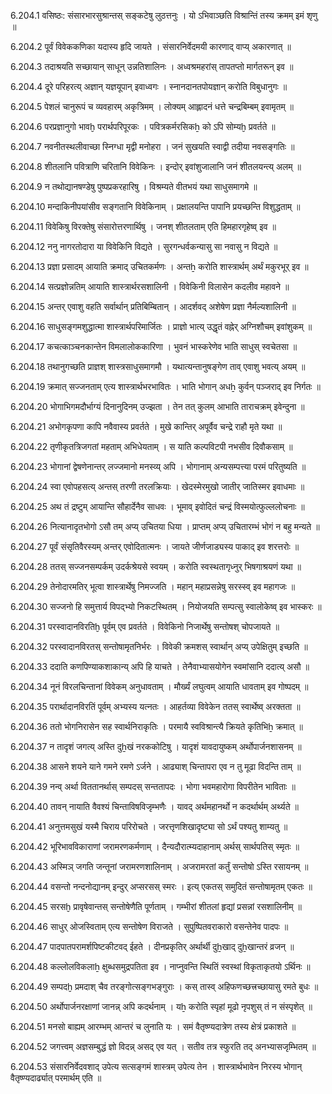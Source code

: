 6.204.1
वसिष्ठः:
संसारभारसुश्रान्तस् सङ्कटेषु लुठत्तनुः ।
यो ऽभिवाञ्छति विश्रान्तिं तस्य क्रमम् इमं शृणु ॥


6.204.2
पूर्वं विवेककणिका यदास्य हृदि जायते ।
संसारनिर्वेदमयी कारणाद् वाप्य् अकारणात् ॥


6.204.3
तदाश्रयति सच्छायान् साधून् उन्नतिशालिनः ।
अध्वश्रमहरांस् तापतप्तो मार्गतरून् इव ॥


6.204.4
दूरे परिहरत्य् अज्ञान् यज्ञयूपान् इवाध्वगः ।
स्नानदानतपोयज्ञान् करोति विबुधानुगः ॥


6.204.5
पेशलं चानुरूपं च व्यवहारम् अकृत्रिमम् ।
लोक्यम् आह्लादनं धत्ते चन्द्रबिम्बम् इवामृतम् ॥


6.204.6
परप्रज्ञानुगो भावḫ परार्थपरिपूरकः ।
पवित्रकर्मरसिकẖ को ऽपि सोम्यḫ प्रवर्तते ॥


6.204.7
नवनीतस्थलीवाच्छा स्निग्धा मृद्वी मनोहरा ।
जनं सुखयति स्वाद्वी तदीया नवसङ्गतिः ॥


6.204.8
शीतलानि पवित्राणि चरितानि विवेकिनः ।
इन्दोर् इवांशुजालानि जनं शीतलयन्त्य् अलम् ॥


6.204.9
न तथोद्यानषण्डेषु पुष्पप्रकरहारिषु ।
विश्रम्यते वीतभयं यथा साधुसमागमे ॥


6.204.10
मन्दाकिनीपयांसीव सङ्गतानि विवेकिनाम् ।
प्रक्षालयन्ति पापानि प्रयच्छन्ति विशुद्धताम् ॥


6.204.11
विवेकिषु विरक्तेषु संसारोत्तरणार्थिषु ।
जनश् शीतलताम् एति हिमहारगृहेष्व् इव ॥


6.204.12
ननु नागरतोदारा या विवेकिनि विद्यते ।
सुरगन्धर्वकन्यासु सा नवासु न विद्यते ॥


6.204.13
प्रज्ञा प्रसादम् आयाति क्रमाद् उचितकर्मणः ।
अन्तẖ करोति शास्त्रार्थम् अर्थं मकुरभूर् इव ॥


6.204.14
सत्प्रज्ञोन्नतिम् आयाति शास्त्रार्थरसशालिनी ।
विवेकिनी विलासेन कदलीव महावने ॥


6.204.15
अन्तर् एवाशु वहति सर्वार्थान् प्रतिबिम्बितान् ।
आदर्शवद् अशेषेण प्रज्ञा नैर्मल्यशालिनी ॥


6.204.16
साधुसङ्गमशुद्धात्मा शास्त्रार्थपरिमार्जितः ।
प्राज्ञो भात्य् उद्धृतं वह्नेर् अग्निशौचम् इवांशुकम् ॥


6.204.17
कचत्काञ्चनकान्तेन विमलालोककारिणा ।
भुवनं भास्करेणेव भाति साधुस् स्वचेतसा ॥


6.204.18
तथानुगच्छति प्राज्ञश् शास्त्रसाधुसमागमौ ।
यथात्यन्तानुषङ्गेण ताव् एवाशु भवत्य् अयम् ॥


6.204.19
क्रमात् सज्जनताम् एत्य शास्त्रार्थभरभावितः ।
भाति भोगान् अधẖ कुर्वन् पञ्जराद् इव निर्गतः ॥


6.204.20
भोगाभिगमदौर्भाग्यं दिनानुदिनम् उज्झता ।
तेन तत् कुलम् आभाति ताराचक्रम् इवेन्दुना ॥


6.204.21
अभोगकृपणा कापि नवैवास्य प्रवर्तते ।
मुखे कान्तिर् अपूर्वैव चन्द्रे राहौ मृते यथा ॥


6.204.22
तृणीकृतत्रिजगतां महताम् अभिधेयताम् ।
स याति कल्पविटपी नभसीव दिवौकसाम् ॥


6.204.23
भोगानां द्वेषणेनान्तर् लज्जमानो मनस्व्य् अपि ।
भोगानाम् अन्यसम्पत्त्या परमं परितुष्यति ॥


6.204.24
स्वा एवोपहसत्य् अन्तस् तरणी तरलक्रियाः ।
खेदस्मेरमुखो जातीर् जातिस्मर इवाधमाः ॥


6.204.25
अथ तं द्रष्टुम् आयान्ति सौहार्देनैव साधवः ।
भूमाव् इवोदितं चन्द्रं विस्मयोत्फुल्ललोचनाः ॥


6.204.26
नित्यानादृतभोगो ऽसौ तम् अप्य् उचितया धिया ।
प्राप्तम् अप्य् उचितारम्भं भोगं न बहु मन्यते ॥


6.204.27
पूर्वं संसृतिवैरस्यम् अन्तर् एवोदितात्मनः ।
जायते जीर्णजाड्यस्य पाकाद् इव शरत्तरोः ॥


6.204.28
ततस् सज्जनसम्पर्कम् उदर्कश्रेयसे स्वयम् ।
करोति स्वस्थतागृध्नुर् भिषगाश्रयणं यथा ॥


6.204.29
तेनोदारमतिर् भूत्वा शास्त्रार्थेषु निमज्जति ।
महान् महाप्रसन्नेषु सरस्स्व् इव महागजः ॥


6.204.30
सज्जनो हि समुत्तार्य विपद्भ्यो निकटस्थितम् ।
नियोजयति सम्पत्सु स्वालोकेष्व् इव भास्करः ॥


6.204.31
परस्वादानविरतिḫ पूर्वम् एव प्रवर्तते ।
विवेकिनो निजार्थेषु सन्तोषश् चोपजायते ॥


6.204.32
परस्वादानविरतस् सन्तोषामृतनिर्भरः ।
विवेकी क्रमशस् स्वार्थान् अप्य् उपेक्षितुम् इच्छति ॥


6.204.33
ददाति कणपिण्याकशाकान्य् अपि हि याचते ।
तेनैवाभ्यासयोगेन स्वमांसानि ददात्य् असौ ॥


6.204.34
नूनं विरलचिन्तानां विवेकम् अनुधावताम् ।
मौर्ख्यं लघुत्वम् आयाति धावताम् इव गोष्पदम् ॥


6.204.35
परार्थादानविरतिं पूर्वम् अभ्यस्य यत्नतः ।
आहर्तव्या विवेकेन ततस् स्वार्थेष्व् अरक्तता ॥


6.204.36
ततो भोगनिरासेन सह स्वार्थनिराकृतिः ।
परमायै स्वविश्रान्त्यै क्रियते कृतिभिẖ क्रमात् ॥


6.204.37
न तादृशं जगत्य् अस्ति दुẖखं नरककोटिषु ।
यादृशं यावदायुष्कम् अर्थोपार्जनशासनम् ॥


6.204.38
आसने शयने याने गमने रमणे ऽर्जने ।
आढ्याश् चिन्तापरा एव न तु मूढा विदन्ति ताम् ॥


6.204.39
नन्व् अर्था विततानर्थास् सम्पदस् सन्ततापदः ।
भोगा भवमहारोगा विपरीतेन भाविताः ॥


6.204.40
तावन् नायाति वैवश्यं चिन्ताविषविजृम्भणैः ।
यावद् अर्थमहानर्थो न कदर्थार्थम् अर्थ्यते ॥


6.204.41
अनुत्तमसुखं यस्मै चिराय परिरोचते ।
जरत्तृणशिखादृष्ट्या सो ऽर्थं पश्यतु शाम्यतु ॥


6.204.42
भूरिभावविकाराणां जरामरणकर्मणाम् ।
दैन्यदौरात्म्यदाहानाम् अर्थस् सार्थपतिस् स्मृतः ॥


6.204.43
अस्मिञ् जगति जन्तूनां जरामरणशालिनाम् ।
अजरामरतां कर्तुं सन्तोषो ऽस्ति रसायनम् ॥


6.204.44
वसन्तो नन्दनोद्यानम् इन्दुर् अप्सरसस् स्मरः ।
इत्य् एकतस् समुदितं सन्तोषामृतम् एकतः ॥


6.204.45
सरसḫ प्रावृषेवान्तस् सन्तोषेणैति पूर्णताम् ।
गम्भीरां शीतलां हृद्यां प्रसन्नां रसशालिनीम् ॥


6.204.46
साधुर् ओजस्विताम् एत्य सन्तोषेण विराजते ।
सुपुष्पितवराकारो वसन्तेनेव पादपः ॥


6.204.47
पादपातपरामर्शपिष्टकीटवद् ईहते ।
दीनप्रकृतिर् अर्थार्थी दुẖखाद् दुẖखान्तरं व्रजन् ॥


6.204.48
कल्लोलविकलाẖ क्षुब्धसमुद्रपतिता इव ।
नाप्नुवन्ति स्थितिं स्वस्थां विकृताकृतयो ऽर्थिनः ॥


6.204.49
सम्पदḫ प्रमदाश् चैव तरङ्गोत्सङ्गभङ्गुराः ।
कस् तास्व् अहिफणच्छत्त्रच्छायासु रमते बुधः ॥


6.204.50
अर्थोपार्जनरक्षाणां जानन्न् अपि कदर्थनाम् ।
यẖ करोति स्पृहां मूढो नृपशुस् तं न संस्पृशेत् ॥


6.204.51
मनसो बाह्यम् आरम्भम् आन्तरं च लुनाति यः ।
समं वैतृष्ण्यदात्रेण तस्य क्षेत्रं प्रकाशते ॥


6.204.52
जगत्त्वम् अज्ञसम्बुद्धं ज्ञो विदन्न् असद् एव यत् ।
सतीव तत्र स्फुरति तद् अनभ्यासजृम्भितम् ॥


6.204.53
संसारनिर्वेदवशाद् उपेत्य सत्सङ्गमं शास्त्रम् उपेत्य तेन ।
शास्त्रार्थभावेन निरस्य भोगान् वैतृष्ण्यदार्ढ्यात् परमार्थम् एति ॥

